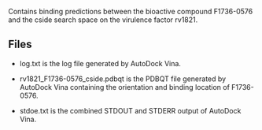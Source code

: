 Contains binding predictions between the bioactive compound F1736-0576 and the cside search space on the virulence factor rv1821.

## Files

- log.txt is the log file generated by AutoDock Vina.

- rv1821_F1736-0576_cside.pdbqt is the PDBQT file generated by AutoDock Vina containing the orientation and binding location of F1736-0576.

- stdoe.txt is the combined STDOUT and STDERR output of AutoDock Vina.

